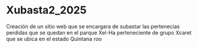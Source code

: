 # Xubasta2_2025
Creación de un sitio web que se encargara de subastar las pertenecías perdidas que se quedan en el parque Xel-Ha perteneciente de grupo Xcaret que se ubica en el estado Quintana roo  
